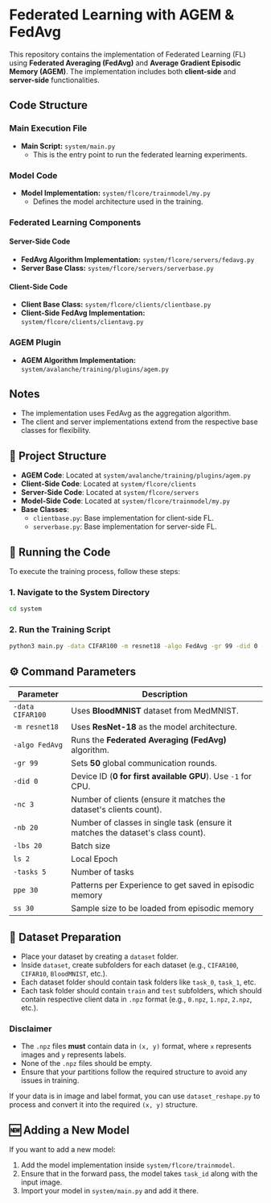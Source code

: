 # Federated Learning with AGEM & FedAvg

This repository contains the implementation of Federated Learning (FL) using **Federated Averaging (FedAvg)** and **Average Gradient Episodic Memory (AGEM)**. The implementation includes both **client-side** and **server-side** functionalities.

## Code Structure

### Main Execution File
- **Main Script:** `system/main.py`  
  - This is the entry point to run the federated learning experiments.

### Model Code
- **Model Implementation:** `system/flcore/trainmodel/my.py`  
  - Defines the model architecture used in the training.

### Federated Learning Components
#### Server-Side Code
- **FedAvg Algorithm Implementation:** `system/flcore/servers/fedavg.py`
- **Server Base Class:** `system/flcore/servers/serverbase.py`

#### Client-Side Code
- **Client Base Class:** `system/flcore/clients/clientbase.py`
- **Client-Side FedAvg Implementation:** `system/flcore/clients/clientavg.py`

### AGEM Plugin
- **AGEM Algorithm Implementation:** `system/avalanche/training/plugins/agem.py`

## Notes
- The implementation uses FedAvg as the aggregation algorithm.
- The client and server implementations extend from the respective base classes for flexibility.

## 📁 **Project Structure**
- **AGEM Code**: Located at `system/avalanche/training/plugins/agem.py`
- **Client-Side Code**: Located at `system/flcore/clients`
- **Server-Side Code**: Located at `system/flcore/servers`
- **Model-Side Code**: Located at `system/flcore/trainmodel/my.py`
- **Base Classes**:
  - `clientbase.py`: Base implementation for client-side FL.
  - `serverbase.py`: Base implementation for server-side FL.

## 🚀 **Running the Code**
To execute the training process, follow these steps:

### **1. Navigate to the System Directory**
```sh
cd system
```

### **2. Run the Training Script**
```sh
python3 main.py -data CIFAR100 -m resnet18 -algo FedAvg -gr 99 -did 0 -nc 3 -nb 20 -lbs 20 -ls 2 -tasks 5 -ppe 30 -ss 30
```

## ⚙ **Command Parameters**
| Parameter | Description |
|-----------|-------------|
| `-data CIFAR100` | Uses **BloodMNIST** dataset from MedMNIST. |
| `-m resnet18` | Uses **ResNet-18** as the model architecture. |
| `-algo FedAvg` | Runs the **Federated Averaging (FedAvg)** algorithm. |
| `-gr 99` | Sets **50** global communication rounds. |
| `-did 0` | Device ID (**0 for first available GPU**). Use `-1` for CPU. |
| `-nc 3` | Number of clients (ensure it matches the dataset's clients count). |
| `-nb 20` | Number of classes in single task (ensure it matches the dataset's class count). |
| `-lbs 20` | Batch size |
| `ls 2` | Local Epoch |
| `-tasks 5` | Number of tasks |
| `ppe 30` | Patterns per Experience to get saved in episodic memory  |
| `ss 30` | Sample size to be loaded from episodic memory |

## 📌 **Dataset Preparation**
- Place your dataset by creating a `dataset` folder.
- Inside `dataset`, create subfolders for each dataset (e.g., `CIFAR100`, `CIFAR10`, `BloodMNIST`, etc.).
- Each dataset folder should contain task folders like `task_0`, `task_1`, etc.
- Each task folder should contain `train` and `test` subfolders, which should contain respective client data in `.npz` format (e.g., `0.npz`, `1.npz`, `2.npz`, etc.).

### **Disclaimer**
- The `.npz` files **must** contain data in `(x, y)` format, where `x` represents images and `y` represents labels.
- None of the `.npz` files should be empty.
- Ensure that your partitions follow the required structure to avoid any issues in training.

If your data is in image and label format, you can use `dataset_reshape.py` to process and convert it into the required `(x, y)` structure.

## 🆕 **Adding a New Model**
If you want to add a new model:
1. Add the model implementation inside `system/flcore/trainmodel`.
2. Ensure that in the forward pass, the model takes `task_id` along with the input image.
3. Import your model in `system/main.py` and add it there.

